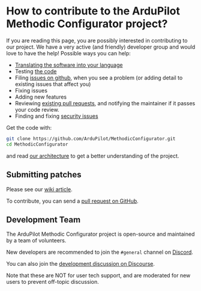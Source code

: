 # How to contribute to the ArduPilot Methodic Configurator project?

<!-- markdownlint-disable MD025 -->

If you are reading this page, you are possibly interested in contributing to our project.
We have a very active (and friendly) developer group and would love to have the help!
Possible ways you can help:

* [Translating the software into your language](https://ardupilot.github.io/MethodicConfigurator/ARCHITECTURE.html#adding-a-translation)
* Testing [the code](https://github.com/ArduPilot/MethodicConfigurator)
* Filing [issues on github](https://github.com/ArduPilot/MethodicConfigurator/issues/new/choose), when you see a problem (or adding detail to existing issues that affect you)
* Fixing issues
* Adding new features
* Reviewing [existing pull requests](https://github.com/ArduPilot/MethodicConfigurator/pulls), and notifying the maintainer if it passes your code review.
* Finding and fixing [security issues](SECURITY.md)

Get the code with:

```bash
git clone https://github.com/ArduPilot/MethodicConfigurator.git
cd MethodicConfigurator
```

and read [our architecture](https://ardupilot.github.io/MethodicConfigurator/ARCHITECTURE.html) to get a better understanding of the project.

## Submitting patches

Please see our [wiki article](https://ardupilot.org/dev/docs/submitting-patches-back-to-master.html).

To contribute, you can send a [pull request on GitHub](https://github.com/ArduPilot/MethodicConfigurator/pulls).

## Development Team

The ArduPilot Methodic Configurator project is open-source and maintained by a team of volunteers.

New developers are recommended to join the `#general` channel on
[Discord](https://ardupilot.org/discord).

You can also join the
[development discussion on Discourse](https://discuss.ardupilot.org/c/development-team).

Note that these are NOT for user tech support, and are moderated
for new users to prevent off-topic discussion.

